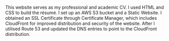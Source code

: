 This website serves as my professional and academic CV. I used HTML and CSS to build the résumé. I set up an AWS S3 bucket and a Static Website.
I obtained an SSL Certificate through Certificate Manager, which includes CloudFront for improved distribution and security of the website.
After I utilised Route 53 and updated the DNS entries to point to the CloudFront distribution. 
